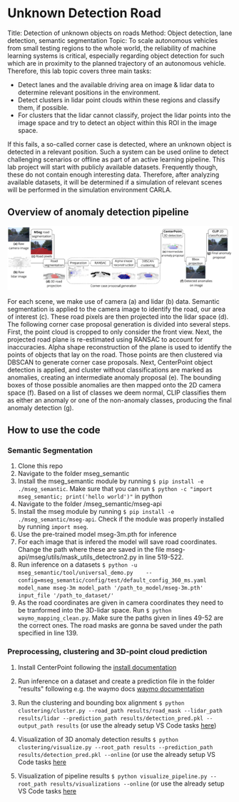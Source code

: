 # Unknown Detection Road

Title: Detection of unknown objects on roads
Method: Object detection, lane detection, semantic segmentation
Topic: To scale autonomous vehicles from small testing regions to the whole world, the reliability of machine learning systems is critical, especially regarding object detection for such which are in proximity to the planned trajectory of an autonomous vehicle. Therefore, this lab topic covers three main tasks:

- Detect lanes and the available driving area on image & lidar data to determine relevant positions in the environment.
- Detect clusters in lidar point clouds within these regions and classify them, if possible.
- For clusters that the lidar cannot classify, project the lidar points into the image space and try to detect an object within this ROI in the image space.

If this fails, a so-called corner case is detected, where an unknown object is detected in a relevant position. Such a system can be used online to detect challenging scenarios or offline as part of an active learning pipeline. This lab project will start with publicly available datasets. Frequently though, these do not contain enough interesting data. Therefore, after analyzing available datasets, it will be determined if a simulation of relevant scenes will be performed in the simulation environment CARLA.

## Overview of anomaly detection pipeline

![Pipeline](/figures/Pipeline_Overview.jpg)

For each scene, we make use of camera (a) and lidar (b) data. Semantic segmentation is applied to the camera image to identify the road, our area of interest (c). These road pixels are then projected into the lidar space (d). The following corner case proposal generation is divided into several steps. First, the point cloud is cropped to only consider the front view. Next, the projected road plane is re-estimated using RANSAC to account for inaccuracies. Alpha shape reconstruction of the plane is used to identify the points of objects that lay on the road. Those points are then clustered via DBSCAN to generate corner case proposals. Next, CenterPoint object detection is applied, and cluster without classifications are marked as anomalies, creating an intermediate anomaly proposal (e). The bounding boxes of those possible anomalies are then mapped onto the 2D camera space (f). Based on a list of classes we deem normal, CLIP classifies them as either an anomaly or one of the non-anomaly classes, producing the final anomaly detection (g).


## How to use the code
### Semantic Segmentation 
1. Clone this repo
2. Navigate to the folder mseg_semantic
3. Install the mseg_semantic module by running `$ pip install -e ./mseg_semantic`. 
Make sure that you can run `$ python -c "import mseg_semantic; print('hello world')"` in python
4. Navigate to the folder /mseg_semantic/mseg-api
5. Install the mseg module by running `$ pip install -e ./mseg_semantic/mseg-api`. Check if the module was properly installed by running `import mseg`.
6. Use the pre-trained model mseg-3m.pth for inference
7. For each image that is infered the model will save road coordinates. Change the path where these are saved in the file mseg-api/mseg/utils/mask_utils_detectron2.py in line 519-522. 
8. Run inference on a datasets
`$ python -u mseg_semantic/tool/universal_demo.py    --config=mseg_semantic/config/test/default_config_360_ms.yaml model_name mseg-3m model_path '/path_to_model/mseg-3m.pth' input_file '/path_to_dataset/'`
9. As the road coordinates are given in camera coordinates they need to be tranformed into the 3D-lidar space. Run `$ python waymo_mapping_clean.py`. Make sure the paths given in lines 49-52 are the correct ones. The road masks are gonna be saved under the path specified in line 139. 

### Preprocessing, clustering and 3D-point cloud prediction

1. Install CenterPoint following the [install documentation](https://github.com/tianweiy/CenterPoint/blob/master/docs/INSTALL.md)
2. Run inference on a dataset and create a prediction file in the folder "results" following e.g. the waymo docs [waymo documentation](https://github.com/tianweiy/CenterPoint/blob/master/docs/WAYMO.md)
3. Run the clustering and bounding box alignment `$ python clustering/cluster.py --road_path results/road_mask --lidar_path results/lidar --prediction_path results/detection_pred.pkl --output_path results` (or use the already setup VS Code tasks [here](.vscode/launch.json))
4. Visualization of 3D anomaly detection results `$ python clustering/visualize.py --root_path results --prediction_path results/detection_pred.pkl --online` (or use the already setup VS Code tasks [here](.vscode/launch.json)

5. Visualization of pipeline results `$ python visualize_pipeline.py --root_path results/visualizations --online` (or use the already setup VS Code tasks [here](.vscode/launch.json)

